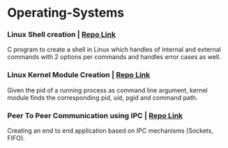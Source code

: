 # Operating-Systems


### Linux Shell creation | [Repo Link](https://github.com/Parisha-Agrawal/Linux-Shell-Creation)
C program to create a shell in Linux which handles of internal and external commands with 2 options per commands and handles error cases as well.


### Linux Kernel Module Creation | [Repo Link](https://github.com/Parisha-Agrawal/Linux-Module-Creation)
Given the pid of a running process as command line argument, kernel module finds the corresponding pid, uid, pgid and command path.


### Peer To Peer Communication using IPC | [Repo Link](https://github.com/Parisha-Agrawal/Peer-To-Peer-Communication)
Creating an end to end application based on IPC mechanisms (Sockets, FIFO). 

